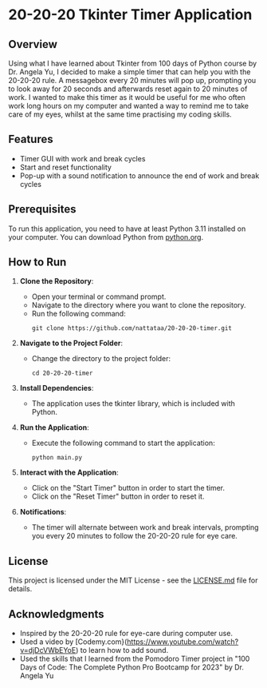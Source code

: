 # 20-20-20 Tkinter Timer Application

## Overview

Using what I have learned about Tkinter from 100 days of Python course by Dr. Angela Yu, I decided to make a simple timer that can help you with the 20-20-20 rule.
A messagebox every 20 minutes will pop up, prompting you to look away for 20 seconds and afterwards reset again to 20 minutes of work. 
I wanted to make this timer as it would be useful for me who often work long hours on my computer and wanted a way to remind me to take care of my eyes, whilst at the same time practising my coding skills. 

## Features

- Timer GUI with work and break cycles
- Start and reset functionality
- Pop-up with a sound notification to announce the end of work and break cycles

## Prerequisites

To run this application, you need to have at least Python 3.11 installed on your computer. You can download Python from [python.org](https://www.python.org/downloads/).

## How to Run

1. **Clone the Repository**: 
   - Open your terminal or command prompt.
   - Navigate to the directory where you want to clone the repository.
   - Run the following command:
     ```shell
     git clone https://github.com/nattataa/20-20-20-timer.git
     ```

2. **Navigate to the Project Folder**:
   - Change the directory to the project folder:
     ```shell
     cd 20-20-20-timer
     ```

3. **Install Dependencies**:
   - The application uses the tkinter library, which is included with Python.
   
4. **Run the Application**:
   - Execute the following command to start the application:
     ```shell
     python main.py
     ```

5. **Interact with the Application**:
   - Click on the "Start Timer" button in order to start the timer.
   - Click on the "Reset Timer" button in order to reset it. 

6. **Notifications**:
   - The timer will alternate between work and break intervals, prompting you every 20 minutes to follow the 20-20-20 rule for eye care.

## License

This project is licensed under the MIT License - see the [LICENSE.md](LICENSE.md) file for details.

## Acknowledgments
- Inspired by the 20-20-20 rule for eye-care during computer use.
- Used a video by [Codemy.com}(https://www.youtube.com/watch?v=djDcVWbEYoE) to learn how to add sound.
- Used the skills that I learned from the Pomodoro Timer project in "100 Days of Code: The Complete Python Pro Bootcamp for 2023" by Dr. Angela Yu
